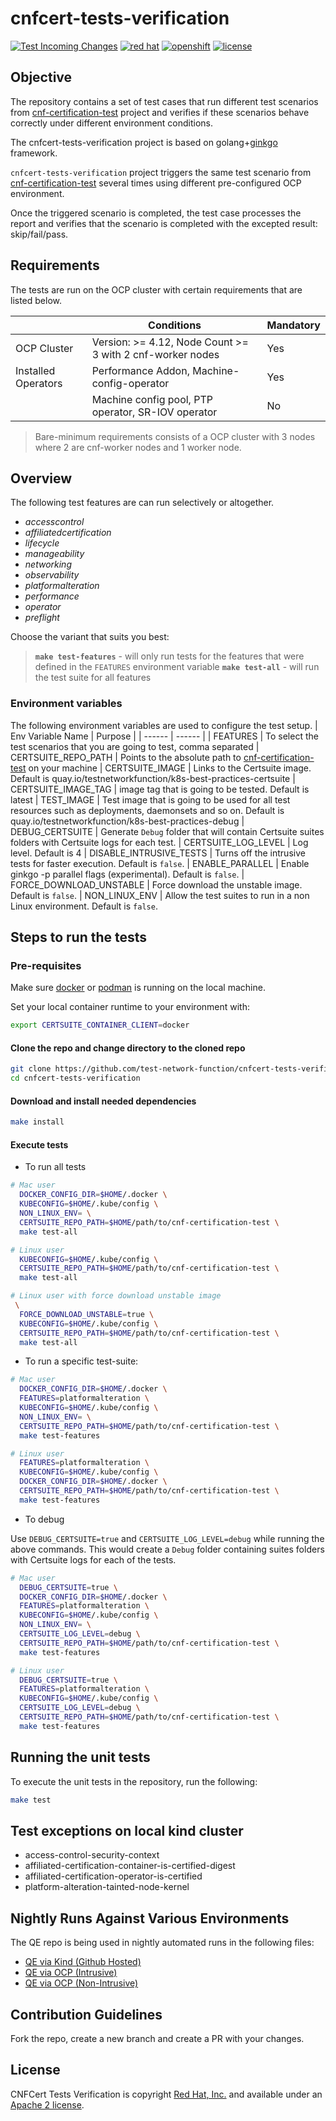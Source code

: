 <!-- markdownlint-disable line-length no-bare-urls -->
# cnfcert-tests-verification

[![Test Incoming Changes](https://github.com/test-network-function/cnfcert-tests-verification/actions/workflows/pre-main.yml/badge.svg)](https://github.com/test-network-function/cnfcert-tests-verification/actions/workflows/pre-main.yml)
[![red hat](https://img.shields.io/badge/red%20hat---?color=gray&logo=redhat&logoColor=red&style=flat)](https://www.redhat.com) [![openshift](https://img.shields.io/badge/openshift---?color=gray&logo=redhatopenshift&logoColor=red&style=flat)](https://www.redhat.com/en/technologies/cloud-computing/openshift)
[![license](https://img.shields.io/github/license/test-network-function/cnfcert-tests-verification?color=blue&labelColor=gray&logo=apache&logoColor=lightgray&style=flat)](https://github.com/test-network-function/cnf-certification-test-partner/blob/master/LICENSE)

## Objective

The repository contains a set of test cases that run different test scenarios from [cnf-certification-test](https://github.com/test-network-function/cnf-certification-test) project and verifies if these scenarios behave correctly under different environment conditions.

The cnfcert-tests-verification project is based on golang+[ginkgo](https://onsi.github.io/ginkgo) framework.

`cnfcert-tests-verification` project triggers the same test scenario from
[cnf-certification-test](https://github.com/test-network-function/cnf-certification-test)
several times using different pre-configured OCP environment.

Once the triggered scenario is completed, the test case processes the report and verifies that the scenario is completed with the excepted result: skip/fail/pass.

## Requirements

The tests are run on the OCP cluster with certain requirements that are listed below.

|  | Conditions | Mandatory |
| ------ | ------ | ------ |
| OCP Cluster | Version: >= 4.12, Node Count >= 3 with 2 cnf-worker nodes | Yes
| Installed Operators | Performance Addon, Machine-config-operator | Yes
|  | Machine config pool, PTP operator, SR-IOV operator| No

> Bare-minimum requirements consists of a OCP cluster with 3 nodes where 2 are cnf-worker nodes and 1 worker node.

## Overview

The following test features are can run selectively or altogether.

* *accesscontrol*
* *affiliatedcertification*
* *lifecycle*
* *manageability*
* *networking*
* *observability*
* *platformalteration*
* *performance*
* *operator*
* *preflight*

Choose the variant that suits you best:

> **`make test-features`** - will only run tests for the features that were defined in the `FEATURES` environment variable
> **`make test-all`** - will run the test suite for all features

### Environment variables

The following environment variables are used to configure the test setup.
| Env Variable Name | Purpose |
| ------ | ------ |
| FEATURES | To select the test scenarios that you are going to test, comma separated
| CERTSUITE_REPO_PATH | Points to the absolute path to  [cnf-certification-test](https://github.com/test-network-function/cnf-certification-test) on your machine
| CERTSUITE_IMAGE | Links to the Certsuite image. Default is quay.io/testnetworkfunction/k8s-best-practices-certsuite
| CERTSUITE_IMAGE_TAG | image tag that is going to be tested. Default is latest
| TEST_IMAGE | Test image that is going to be used for all test resources such as deployments, daemonsets and so on. Default is quay.io/testnetworkfunction/k8s-best-practices-debug
| DEBUG_CERTSUITE | Generate `Debug` folder that will contain Certsuite suites folders with Certsuite logs for each test.
| CERTSUITE_LOG_LEVEL | Log level. Default is 4
| DISABLE_INTRUSIVE_TESTS | Turns off the intrusive tests for faster execution. Default is `false`.
| ENABLE_PARALLEL | Enable ginkgo -p parallel flags (experimental). Default is `false`.
| FORCE_DOWNLOAD_UNSTABLE | Force download the unstable image. Default is `false`.
| NON_LINUX_ENV | Allow the test suites to run in a non Linux environment. Default is `false`.

## Steps to run the tests

### Pre-requisites

Make sure [docker](https://www.docker.com/) or [podman](https://podman.io/) is running on the local machine.

Set your local container runtime to your environment with:

```sh
export CERTSUITE_CONTAINER_CLIENT=docker
```

#### Clone the repo and change directory to the cloned repo

```sh
git clone https://github.com/test-network-function/cnfcert-tests-verification.git
cd cnfcert-tests-verification
```

#### Download and install needed dependencies

```sh
make install
```

#### Execute tests

* To run all tests

```sh
# Mac user
  DOCKER_CONFIG_DIR=$HOME/.docker \
  KUBECONFIG=$HOME/.kube/config \
  NON_LINUX_ENV= \
  CERTSUITE_REPO_PATH=$HOME/path/to/cnf-certification-test \
  make test-all
```

```sh
# Linux user
  KUBECONFIG=$HOME/.kube/config \
  CERTSUITE_REPO_PATH=$HOME/path/to/cnf-certification-test \
  make test-all
```

```sh
# Linux user with force download unstable image
 \
  FORCE_DOWNLOAD_UNSTABLE=true \
  KUBECONFIG=$HOME/.kube/config \
  CERTSUITE_REPO_PATH=$HOME/path/to/cnf-certification-test \
  make test-all
```

* To run a specific test-suite:

```sh
# Mac user
  DOCKER_CONFIG_DIR=$HOME/.docker \
  FEATURES=platformalteration \
  KUBECONFIG=$HOME/.kube/config \
  NON_LINUX_ENV= \
  CERTSUITE_REPO_PATH=$HOME/path/to/cnf-certification-test \
  make test-features
```

```sh
# Linux user
  FEATURES=platformalteration \
  KUBECONFIG=$HOME/.kube/config \
  DOCKER_CONFIG_DIR=$HOME/.docker \
  CERTSUITE_REPO_PATH=$HOME/path/to/cnf-certification-test \
  make test-features
```

* To debug

Use `DEBUG_CERTSUITE=true` and `CERTSUITE_LOG_LEVEL=debug` while running the above commands.
This would create a `Debug` folder containing suites folders with Certsuite logs for each of the tests.

```sh
# Mac user
  DEBUG_CERTSUITE=true \
  DOCKER_CONFIG_DIR=$HOME/.docker \
  FEATURES=platformalteration \
  KUBECONFIG=$HOME/.kube/config \
  NON_LINUX_ENV= \
  CERTSUITE_LOG_LEVEL=debug \
  CERTSUITE_REPO_PATH=$HOME/path/to/cnf-certification-test \
  make test-features
```

```sh
# Linux user
  DEBUG_CERTSUITE=true \
  FEATURES=platformalteration \
  KUBECONFIG=$HOME/.kube/config \
  CERTSUITE_LOG_LEVEL=debug \
  CERTSUITE_REPO_PATH=$HOME/path/to/cnf-certification-test \
  make test-features
```

## Running the unit tests

To execute the unit tests in the repository, run the following:

```sh
make test
```

## Test exceptions on local kind cluster

* access-control-security-context
* affiliated-certification-container-is-certified-digest
* affiliated-certification-operator-is-certified
* platform-alteration-tainted-node-kernel

## Nightly Runs Against Various Environments

The QE repo is being used in nightly automated runs in the following files:

* [QE via Kind (Github Hosted)](https://github.com/test-network-function/cnf-certification-test/blob/main/.github/workflows/qe-hosted.yml)
* [QE via OCP (Intrusive)](https://github.com/test-network-function/cnf-certification-test/blob/main/.github/workflows/qe-ocp-intrusive.yaml)
* [QE via OCP (Non-Intrusive)](https://github.com/test-network-function/cnf-certification-test/blob/main/.github/workflows/qe-ocp.yaml)

## Contribution Guidelines

Fork the repo, create a new branch and create a PR with your changes.

## License

CNFCert Tests Verification is copyright [Red Hat, Inc.](https://www.redhat.com) and available
under an
[Apache 2 license](https://github.com/test-network-function/cnfcert-tests-verification/blob/main/LICENSE).
